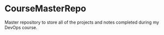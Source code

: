 # CourseMasterRepo

Master repository to store all of the projects and notes completed during my DevOps course.